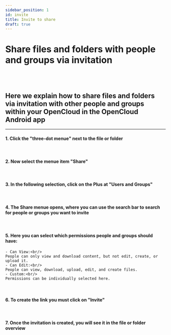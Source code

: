 ```yaml
---
sidebar_position: 1
id: invite
title: Invite to share
draft: true
---
```


# Share files and folders with people and groups via invitation

<br/><br/>

## Here we explain how to share files and folders via invitation with other people and groups within your OpenCloud in the OpenCloud Android app

---

#### 1. Click the "three-dot menue" next to the file or folder

<!-- <img src={require("../img/shares/invite/three-dot-menue.png").default} alt="Three-dot menue" height="400"/> -->
<br/>

#### 2. Now select the menue item "Share"

<!-- <img src={require("../img/shares/invite/sharing-button.png").default} alt="Shareing-Button" height="400"/> -->
<br/>

#### 3. In the following selection, click on the Plus at "Users and Groups"

<!-- <img src={require("../img/shares/invite/invite-option.png").default} alt="Share with" height="400"/> -->
<br/>

#### 4. The Share menue opens, where you can use the search bar to search for people or groups you want to invite

<!-- <img src={require("../img/shares/invite/invite-menue.png").default} alt="Share with menue" height="400"/>
<img src={require("../img/shares/invite/searchbar.png").default} alt="Search bar" height="400"/>
<img src={require("../img/shares/invite/choose-invites.png").default} alt="Selection of people and/or groups" height="400"/> -->
<br/>

#### 5. Here you can select which permissions people and groups should have:<br/>

<!-- <img src={require("../img/shares/invite/permissions.png").default} alt="Permissions" height="400"/> -->

    - Can View:<br/>
    People can only view and download content, but not edit, create, or upload it.
    - Can Edit:<br/>
    People can view, download, upload, edit, and create files.
    - Custom:<br/>
    Permissions can be individually selected here.

<br/>

#### 6. To create the link you must click on "Invite"

<!-- <img src={require("../img/shares/invite/invite-button.png").default} alt="Invite" height="400"/> -->
<br/>

#### 7. Once the invitation is created, you will see it in the file or folder overview

<!-- <img src={require("../img/shares/invite/shared-with.png").default} alt="Shared with" height="400"/> -->

